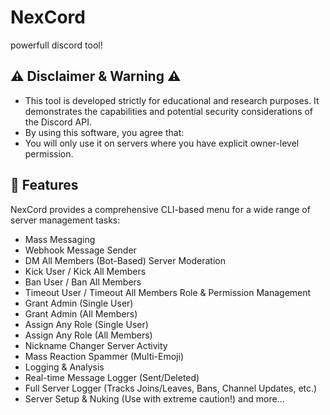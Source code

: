 # NexCord
powerfull discord tool!

## ⚠️ Disclaimer & Warning ⚠️
- This tool is developed strictly for educational and research purposes. It demonstrates the capabilities and potential security considerations of the Discord API.
- By using this software, you agree that:
- You will only use it on servers where you have explicit owner-level permission.

## 🚀 Features
NexCord provides a comprehensive CLI-based menu for a wide range of server management tasks:
- Mass Messaging
- Webhook Message Sender
- DM All Members (Bot-Based)
Server Moderation
- Kick User / Kick All Members
- Ban User / Ban All Members
- Timeout User / Timeout All Members
Role & Permission Management
- Grant Admin (Single User)
- Grant Admin (All Members)
- Assign Any Role (Single User)
- Assign Any Role (All Members)
- Nickname Changer
Server Activity
- Mass Reaction Spammer (Multi-Emoji)
- Logging & Analysis
- Real-time Message Logger (Sent/Deleted)
- Full Server Logger (Tracks Joins/Leaves, Bans, Channel Updates, etc.)
- Server Setup & Nuking (Use with extreme caution!)
and more...
